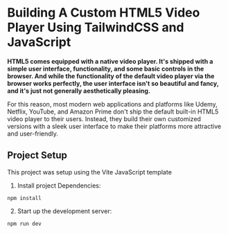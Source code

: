 # Building A Custom HTML5 Video Player Using TailwindCSS and JavaScript

**HTML5 comes equipped with a native video player. It's shipped with a simple user interface, functionality, and some basic controls in the browser. And while the functionality of the default video player via the browser works perfectly, the user interface isn't so beautiful and fancy, and it's just not generally aesthetically pleasing.**

For this reason, most modern web applications and platforms like Udemy, Netflix, YouTube, and Amazon Prime don't ship the default built-in HTML5 video player to their users. Instead, they build their own customized versions with a sleek user interface to make their platforms more attractive and user-friendly.

## Project Setup

This project was setup using the Vite JavaScript template

1. Install project Dependencies:
``` shell
npm install
```

2. Start up the development server:
``` shell
npm run dev
```
